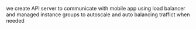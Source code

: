 we create API server to communicate with mobile app using load balancer and managed instance groups to autoscale and auto balancing traffict when needed
